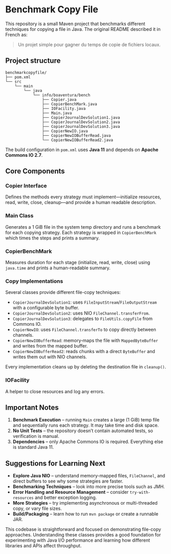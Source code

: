 # Benchmark Copy File

This repository is a small Maven project that benchmarks different techniques for copying a file in Java. The original README described it in French as:

> Un projet simple pour gagner du temps de copie de fichiers locaux.

## Project structure

```
benchmarkcopyfile/
├── pom.xml
└── src
    └── main
        └── java
            └── info/boaventura/bench
                ├── Copier.java
                ├── CopierBenchMark.java
                ├── IOFacility.java
                ├── Main.java
                ├── CopierJournalDevSolution1.java
                ├── CopierJournalDevSolution2.java
                ├── CopierJournalDevSolution3.java
                ├── CopierNewIO.java
                ├── CopierNewIOBufferRead.java
                └── CopierNewIOBufferRead2.java
```

The build configuration in `pom.xml` uses **Java 11** and depends on **Apache Commons IO 2.7**.

## Core Components

### Copier Interface
Defines the methods every strategy must implement—initialize resources, read, write, close, cleanup—and provide a human readable description.

### Main Class
Generates a 1 GiB file in the system temp directory and runs a benchmark for each copying strategy. Each strategy is wrapped in `CopierBenchMark` which times the steps and prints a summary.

### CopierBenchMark
Measures duration for each stage (initialize, read, write, close) using `java.time` and prints a human-readable summary.

### Copy Implementations
Several classes provide different file-copy techniques:

- `CopierJournalDevSolution1`: uses `FileInputStream`/`FileOutputStream` with a configurable byte buffer.
- `CopierJournalDevSolution2`: uses NIO `FileChannel.transferFrom`.
- `CopierJournalDevSolution3`: delegates to `FileUtils.copyFile` from Commons IO.
- `CopierNewIO`: uses `FileChannel.transferTo` to copy directly between channels.
- `CopierNewIOBufferRead`: memory‑maps the file with `MappedByteBuffer` and writes from the mapped buffer.
- `CopierNewIOBufferRead2`: reads chunks with a direct `ByteBuffer` and writes them out with NIO channels.

Every implementation cleans up by deleting the destination file in `cleanup()`.

### IOFacility
A helper to close resources and log any errors.

## Important Notes
1. **Benchmark Execution** – running `Main` creates a large (1 GiB) temp file and sequentially runs each strategy. It may take time and disk space.
2. **No Unit Tests** – the repository doesn’t contain automated tests, so verification is manual.
3. **Dependencies** – only Apache Commons IO is required. Everything else is standard Java 11.

## Suggestions for Learning Next
- **Explore Java NIO** – understand memory-mapped files, `FileChannel`, and direct buffers to see why some strategies are faster.
- **Benchmarking Techniques** – look into more precise tools such as JMH.
- **Error Handling and Resource Management** – consider `try-with-resources` and better exception logging.
- **More Strategies** – try implementing asynchronous or multi-threaded copy, or vary file sizes.
- **Build/Packaging** – learn how to run `mvn package` or create a runnable JAR.

This codebase is straightforward and focused on demonstrating file-copy approaches. Understanding these classes provides a good foundation for experimenting with Java I/O performance and learning how different libraries and APIs affect throughput.
